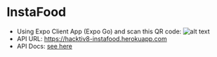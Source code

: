 # InstaFood

- Using Expo Client App (Expo Go) and scan this QR code: 
![alt text](../assets/qrcode.png)
- API URL: https://hacktiv8-instafood.herokuapp.com 
- API Docs: [see here](api_docs.md)

